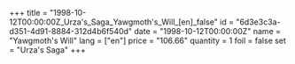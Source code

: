 +++
title = "1998-10-12T00:00:00Z_Urza's_Saga_Yawgmoth's_Will_[en]_false"
id = "6d3e3c3a-d351-4d91-8884-312d4b6f540d"
date = "1998-10-12T00:00:00Z"
name = "Yawgmoth's Will"
lang = ["en"]
price = "106.66"
quantity = 1
foil = false
set = "Urza's Saga"
+++
